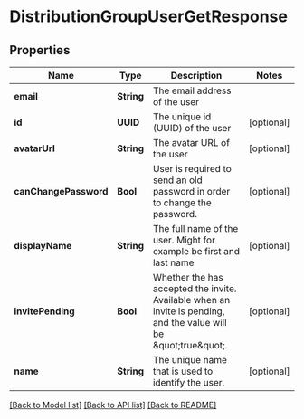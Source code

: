 # DistributionGroupUserGetResponse

## Properties
Name | Type | Description | Notes
------------ | ------------- | ------------- | -------------
**email** | **String** | The email address of the user | 
**id** | **UUID** | The unique id (UUID) of the user | [optional] 
**avatarUrl** | **String** | The avatar URL of the user | [optional] 
**canChangePassword** | **Bool** | User is required to send an old password in order to change the password. | [optional] 
**displayName** | **String** | The full name of the user. Might for example be first and last name | [optional] 
**invitePending** | **Bool** | Whether the has accepted the invite. Available when an invite is pending, and the value will be \&quot;true\&quot;. | [optional] 
**name** | **String** | The unique name that is used to identify the user. | [optional] 

[[Back to Model list]](../README.md#documentation-for-models) [[Back to API list]](../README.md#documentation-for-api-endpoints) [[Back to README]](../README.md)


